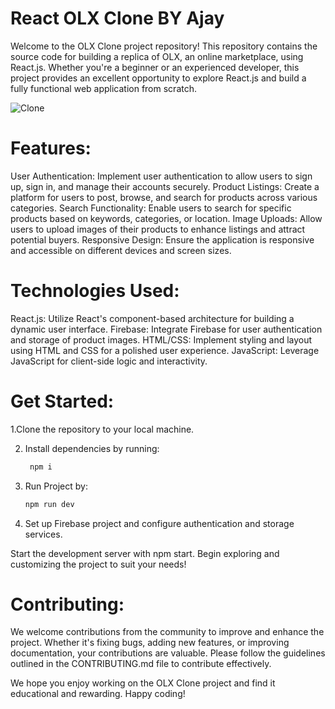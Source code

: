 

# React OLX Clone BY Ajay

Welcome to the OLX Clone project repository! This repository contains the source code for building a replica of OLX, an online marketplace, using React.js. Whether you're a beginner or an experienced developer, this project provides an excellent opportunity to explore React.js and build a fully functional web application from scratch.


![Clone](https://miro.medium.com/v2/resize:fit:1358/0*_b5ZnT9nLZlPpfxa.gif)


# Features:

User Authentication: Implement user authentication to allow users to sign up, sign in, and manage their accounts securely.
Product Listings: Create a platform for users to post, browse, and search for products across various categories.
Search Functionality: Enable users to search for specific products based on keywords, categories, or location.
Image Uploads: Allow users to upload images of their products to enhance listings and attract potential buyers.
Responsive Design: Ensure the application is responsive and accessible on different devices and screen sizes.

# Technologies Used:

React.js: Utilize React's component-based architecture for building a dynamic user interface.
Firebase: Integrate Firebase for user authentication and storage of product images.
HTML/CSS: Implement styling and layout using HTML and CSS for a polished user experience.
JavaScript: Leverage JavaScript for client-side logic and interactivity.

# Get Started:

1.Clone the repository to your local machine.

2. Install dependencies by running:
   
   ```bash
    npm i 

3. Run Project by:
   
   ```bash
   npm run dev

4. Set up Firebase project and configure authentication and storage services.

Start the development server with npm start.
Begin exploring and customizing the project to suit your needs!
# Contributing:
We welcome contributions from the community to improve and enhance the project. Whether it's fixing bugs, adding new features, or improving documentation, your contributions are valuable. Please follow the guidelines outlined in the CONTRIBUTING.md file to contribute effectively.

We hope you enjoy working on the OLX Clone project and find it educational and rewarding. Happy coding!





